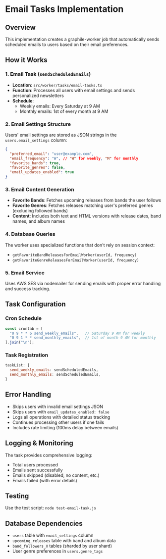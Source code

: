 # Email Tasks Implementation

## Overview
This implementation creates a graphile-worker job that automatically sends scheduled emails to users based on their email preferences.

## How it Works

### 1. Email Task (`sendScheduledEmails`)
- **Location**: `src/worker/tasks/email-tasks.ts`
- **Function**: Processes all users with email settings and sends personalized newsletters
- **Schedule**: 
  - Weekly emails: Every Saturday at 9 AM
  - Monthly emails: 1st of every month at 9 AM

### 2. Email Settings Structure
Users' email settings are stored as JSON strings in the `users.email_settings` column:
```json
{
  "preferred_email": "user@example.com",
  "email_frequency": "W", // "W" for weekly, "M" for monthly
  "favorite_bands": true,
  "favorite_genres": false,
  "email_updates_enabled": true
}
```

### 3. Email Content Generation
- **Favorite Bands**: Fetches upcoming releases from bands the user follows
- **Favorite Genres**: Fetches releases matching user's preferred genres (excluding followed bands)
- **Content**: Includes both text and HTML versions with release dates, band names, and album names

### 4. Database Queries
The worker uses specialized functions that don't rely on session context:
- `getFavoriteBandReleasesForEmailWorker(userId, frequency)`
- `getFavoriteGenreReleasesForEmailWorker(userId, frequency)`

### 5. Email Service
Uses AWS SES via nodemailer for sending emails with proper error handling and success tracking.

## Task Configuration

### Cron Schedule
```javascript
const crontab = [
  "0 9 * * 6 send_weekly_emails",   // Saturday 9 AM for weekly
  "0 9 1 * * send_monthly_emails",  // 1st of month 9 AM for monthly
].join("\n");
```

### Task Registration
```javascript
taskList: {
  send_weekly_emails: sendScheduledEmails,
  send_monthly_emails: sendScheduledEmails,
}
```

## Error Handling
- Skips users with invalid email settings JSON
- Skips users with `email_updates_enabled: false`
- Logs all operations with detailed status tracking
- Continues processing other users if one fails
- Includes rate limiting (100ms delay between emails)

## Logging & Monitoring
The task provides comprehensive logging:
- Total users processed
- Emails sent successfully
- Emails skipped (disabled, no content, etc.)
- Emails failed (with error details)

## Testing
Use the test script: `node test-email-task.js`

## Database Dependencies
- `users` table with `email_settings` column
- `upcoming_releases` table with band and album data
- `band_followers_X` tables (sharded by user shard)
- User genre preferences in `users.genre_tags`
